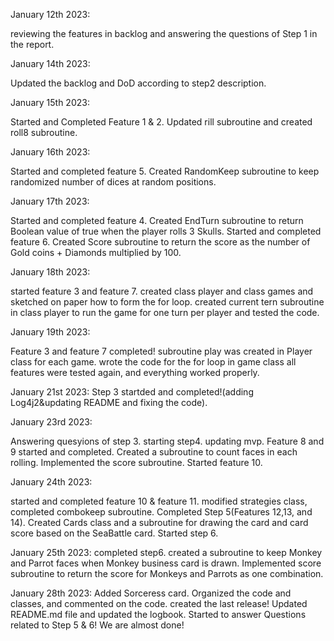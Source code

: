 January 12th 2023:

reviewing the features in backlog and answering the questions of Step 1 in the 
report.

January 14th 2023:

Updated the backlog and DoD according to step2 description.

January 15th 2023:

Started and Completed Feature 1 & 2. Updated rill subroutine and created roll8 subroutine.

January 16th 2023:

Started and completed feature 5. Created RandomKeep subroutine to keep randomized number of dices at random positions.

January 17th 2023:

Started and completed feature 4. Created EndTurn subroutine to return Boolean value of true when the player rolls 3 Skulls.
Started and completed feature 6. Created Score subroutine to return the score as the number of Gold coins + Diamonds multiplied by 100.

January 18th 2023:

started feature 3 and feature 7.
created class player and class games and sketched on paper how to form the for loop.
created current tern subroutine in class player to run the game for one turn per player and tested the code. 

January 19th 2023:

Feature 3 and feature 7 completed! subroutine play was created in 
Player class for each game. wrote the code for the for loop in game class all features were tested again, and everything worked properly. 

January 21st 2023:
Step 3 startded and completed!(adding Log4j2&updating README and fixing 
the code).

January 23rd 2023:

Answering quesyions of step 3. starting step4. updating mvp.
Feature 8 and 9 started and completed. Created a subroutine to count faces in each rolling. 
Implemented the score subroutine. 
Started feature 10.

January 24th 2023:

started and completed feature 10 & feature 11. modified strategies class, 
completed combokeep subroutine.
Completed Step 5(Features 12,13, and 14).
Created Cards class and a subroutine for drawing the card and card score based on the SeaBattle card.
Started step 6. 

January 25th 2023:
completed step6. created a subroutine to keep Monkey and Parrot faces when Monkey business card is drawn. Implemented score subroutine to return the score for Monkeys and Parrots as one combination.

January 28th 2023:
Added Sorceress card. Organized the code and classes, and commented on the code. created the last release! Updated README.md file and updated the logbook. Started to answer Questions related to Step 5 & 6! We are almost done!
